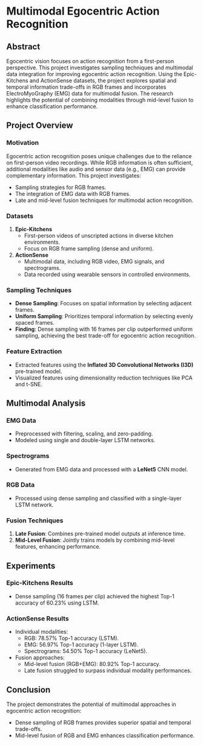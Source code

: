 # Multimodal Egocentric Action Recognition

## Abstract
Egocentric vision focuses on action recognition from a first-person perspective. This project investigates sampling techniques and multimodal data integration for improving egocentric action recognition. Using the Epic-Kitchens and ActionSense datasets, the project explores spatial and temporal information trade-offs in RGB frames and incorporates ElectroMyoGraphy (EMG) data for multimodal fusion. The research highlights the potential of combining modalities through mid-level fusion to enhance classification performance.

## Project Overview
### Motivation
Egocentric action recognition poses unique challenges due to the reliance on first-person video recordings. While RGB information is often sufficient, additional modalities like audio and sensor data (e.g., EMG) can provide complementary information. This project investigates:
- Sampling strategies for RGB frames.
- The integration of EMG data with RGB frames.
- Late and mid-level fusion techniques for multimodal action recognition.

### Datasets
1. **Epic-Kitchens**
   - First-person videos of unscripted actions in diverse kitchen environments.
   - Focus on RGB frame sampling (dense and uniform).
2. **ActionSense**
   - Multimodal data, including RGB video, EMG signals, and spectrograms.
   - Data recorded using wearable sensors in controlled environments.

### Sampling Techniques
- **Dense Sampling**: Focuses on spatial information by selecting adjacent frames.
- **Uniform Sampling**: Prioritizes temporal information by selecting evenly spaced frames.
- **Finding**: Dense sampling with 16 frames per clip outperformed uniform sampling, achieving the best trade-off for egocentric action recognition.

### Feature Extraction
- Extracted features using the **Inflated 3D Convolutional Networks (I3D)** pre-trained model.
- Visualized features using dimensionality reduction techniques like PCA and t-SNE.

## Multimodal Analysis
### EMG Data
- Preprocessed with filtering, scaling, and zero-padding.
- Modeled using single and double-layer LSTM networks.

### Spectrograms
- Generated from EMG data and processed with a **LeNet5** CNN model.

### RGB Data
- Processed using dense sampling and classified with a single-layer LSTM network.

### Fusion Techniques
1. **Late Fusion**: Combines pre-trained model outputs at inference time.
2. **Mid-Level Fusion**: Jointly trains models by combining mid-level features, enhancing performance.

## Experiments
### Epic-Kitchens Results
- Dense sampling (16 frames per clip) achieved the highest Top-1 accuracy of 60.23% using LSTM.

### ActionSense Results
- Individual modalities:
  - RGB: 78.57% Top-1 accuracy (LSTM).
  - EMG: 56.97% Top-1 accuracy (1-layer LSTM).
  - Spectrograms: 54.50% Top-1 accuracy (LeNet5).
- Fusion approaches:
  - Mid-level fusion (RGB+EMG): 80.92% Top-1 accuracy.
  - Late fusion struggled to surpass individual modality performances.

## Conclusion
The project demonstrates the potential of multimodal approaches in egocentric action recognition:
- Dense sampling of RGB frames provides superior spatial and temporal trade-offs.
- Mid-level fusion of RGB and EMG enhances classification performance.

